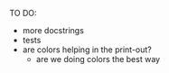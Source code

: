 TO DO:

- more docstrings
- tests
- are colors helping in the print-out?
    + are we doing colors the best way
